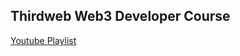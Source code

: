 ## Thirdweb Web3 Developer Course

[Youtube Playlist](https://www.youtube.com/playlist?list=PLhkjr9MPgk0yHNoVZqpWpBg9s029TAFPE)
